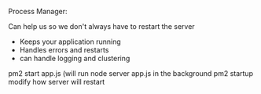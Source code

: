 Process Manager:

Can help us so we don't always have to restart the server

- Keeps your application running
- Handles errors and restarts
- can handle logging and clustering

pm2 start app.js (will run node server app.js in the background
pm2 startup modify how server will restart  
